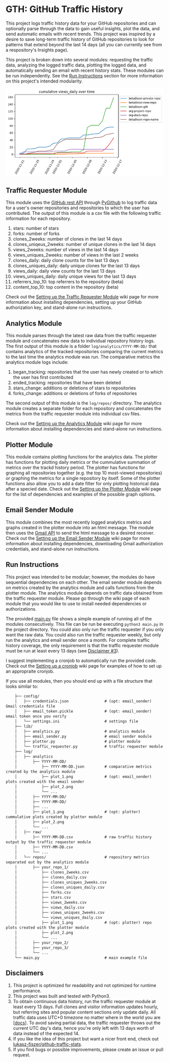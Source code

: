 # GTH: GitHub Traffic History

This project logs traffic history data for your GitHub repositories and can optionally parse through the data to gain useful insights, plot the data, and send automatic emails with recent trends. This project was inspired by a desire to save long-term traffic history of GitHub repositories to look for patterns that extend beyond the last 14 days (all you can currently see from a respository's Insights page).

This project is broken down into several modules: requesting the traffic data, analyzing the logged traffic data, plotting the logged data, and automatically sending an email with recent history stats. These modules can be run independently. See the [Run Instructions](#run-instructions) section for more information on this project's intended modularity.

![example-daily-views](docs/images/cumulative_views_daily.png)

## Traffic Requester Module
This module uses the [GitHub rest API](https://developer.github.com/v3/)
through [PyGithub](https://github.com/PyGithub/PyGithub) to log traffic data for a user's owner repositories and repositories to which the user has contributed. The output of this module is a csv file with the following traffic information for each repository.

1. stars: number of stars
2. forks: number of forks
3. clones_2weeks: number of clones in the last 14 days
4. clones_uniqeus_2weeks: number of unique clones in the last 14 days
5. views_2weeks: number of views in the last 14 days
6. views_uniques_2weeks: number of views in the last 2 weeks
7. clones_daily: daily clone counts for the last 13 days
8. clones_uniques_daily: daily unique clones for the last 13 days
9. views_daily: daily view counts for the last 13 days
10. views_uniques_daily: daily unique views for the last 13 days
11. referrers_top_10: top referrers to the repository (beta)
12. content_top_10: top content in the repository (beta)

Check out the [Setting up the Traffic Requester Module](https://github.com/betaBison/gth/wiki/Setting-up-the-Traffic-Requester-Module) wiki page for more information about installing dependencies, setting up your GitHub authorization key, and stand-alone run instructions.

## Analytics Module
This module parses through the latest raw data from the traffic requester module and concatenates new data to individual repository history logs. The first output of this module is a folder `log/analytics/YYYY-MM-DD/` that contains analytics of the tracked repositories comparing the current metrics to the last time the analytics module was run. The comparative metrics the analytics module logs include:
1. began_tracking: repositories that the user has newly created or to which the user has first contributed
2. ended_tracking: repositories that have been deleted
3. stars_change: additions or deletions of stars to repositories
4. forks_change: additions or deletions of forks of repositories

The second output of this module is the `log/repos/` directory. The analytics module creates a separate folder for each repository and concatenates the metrics from the traffic requester module into individual csv files.

Check out the [Setting up the Analytics Module](https://github.com/betaBison/gth/wiki/Setting-up-the-Analytics-Module) wiki page for more information about installing dependencies and stand-alone run instructions.

## Plotter Module
This module contains plotting functions for the analytics data. The plotter has functions for plotting daily metrics or the cummulative summation of metrics over the trackd history period. The plotter has functions for graphing all repositories together (e.g. the top 10 most-viewed repositories) or graphing the metrics for a single repository by itself. Some of the plotter functions also allow you to add a date filter for only plotting historical data after a specied date. Check out the [Setting up the Plotter Module](https://github.com/betaBison/gth/wiki/Setting-up-the-Plotter-Module) wiki page for the list of dependencies and examples of the possible graph options.

## Email Sender Module
This module combines the most recently logged analytics metrics and graphs created in the plotter module into an html message. The module then uses the [Gmail API](https://developers.google.com/gmail/api/quickstart/python) to send the html message to a desired receiver. Check out the [Setting up the Email Sender Module](https://github.com/betaBison/gth/wiki/Setting-up-the-Email-Sender-Module) wiki page for more information about installing dependencies, downloading Gmail authorization credentials, and stand-alone run instructions.

## Run Instructions

This project was intended to be modular; however, the modules do have sequential dependencies on each other. The email sender module depends on metrics created by the analytics module and calls functions from the plotter module. The analytics module depends on traffic data obtained from the traffic requester module. Please go through the wiki page of each module that you would like to use to install needed dependencies or authorizations. 

The provided [main.py](https://github.com/betaBison/gth/blob/master/main.py) file shows a simple example of running all of the modules consecutively. This file can be run be executing `python3 main.py` in the project directory. You could also only run the traffic requester if you only want the raw data. You could also run the traffic requester weekly, but only run the analytics and email sender once a month. For complete traffic history coverage, the only requirement is that the traffic requester module must be run at least every 13 days (see [Disclaimer #3](#disclaimers)).

I suggest implementing a cronjob to automatically run the provided code. Check out the [Setting up a cronjob](https://github.com/betaBison/gth/wiki/Setting-up-a-cronjob) wiki page for examples of how to set up an appropraite cronjob.

If you use all modules, then you should end up with a file structure that looks similar to:
```
    ├── config/
    │   ├── credentials.json                # (opt: email_sender) Gmail credentials file
    │   ├── email_token.pickle              # (opt: email_sender) email token once you verify
    │   └── settings.ini                    # settings file
    ├── lib/
    │   ├── analytics.py                    # analytics module
    │   ├── email_sender.py                 # email sender module
    │   ├── plotter.py                      # plotter module
    │   └── traffic_requester.py            # traffic requester module
    ├── log/
    │   ├── analytics
    │       ├── YYYY-MM-DD/
    │           ├── YYYY-MM-DD.json         # comparative metrics created by the analytics module
    │           ├── plot_1.png              # (opt: email_sender) plots created with the email sender
    │           ├── plot_2.png
    │           └── ...
    │       ├── YYYY-MM-DD/
    │       ├── YYYY-MM-DD/
    │       ├── ...
    │       ├── plot_1.png                  # (opt: plotter) cummulative plots created by plotter module
    │       ├── plot_2.png
    │       └── ...
    │   ├── raw/
    │       ├── YYYY-MM-DD.csv              # raw traffic history output by the traffic requester module
    │       ├── YYYY-MM-DD.csv
    │       └── ...
    │   └── repos/                          # repository metrics separated out by the analytics module
    │       ├── your_repo_1/
    │           ├── clones_2weeks.csv
    │           ├── clones_daily.csv
    │           ├── clones_uniques_2weeks.csv
    │           ├── clones_uniques_daily.csv
    │           ├── forks.csv
    │           ├── stars.csv
    │           ├── views_2weeks.csv
    │           ├── views_daily.csv
    │           ├── views_uniques_2weeks.csv
    │           └── views_uniques_daily.csv
    │           ├── plot_1.png              # (opt: plotter) repo plots created with the plotter module
    │           ├── plot_2.png
    │           └── ...
    │       ├── your_repo_2/
    │       ├── your_repo_3/
    │       └── ...
    └── main.py                             # main example file
```

## Disclaimers
1. This project is optimized for readability and not optimized for runtime performance.
2. This project was built and tested with Python3.
3. To obtain continuous data history, run the traffic requester module at least every 13 days. Full clones and visitor information updates hourly, but referring sites and popular content sections only update daily. All traffic data uses UTC+0 timezone no matter where in the world you are [[docs](https://docs.github.com/github/visualizing-repository-data-with-graphs/viewing-traffic-to-a-repository)]. To avoid saving partial data, the traffic requester throws out the current UTC day's data, hence you're only left with 13 days worth of data instead of the expected 14.
4. If you like the idea of this project but want a nicer front end, check out [lukasz-fiszer/github-traffic-stats](https://github.com/lukasz-fiszer/github-traffic-stats).
5. If you find bugs or possible improvements, please create an issue or pull request.





